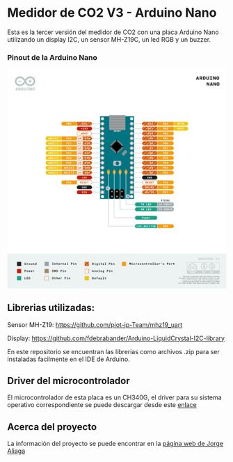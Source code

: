 # Medidor de CO2 V3 - Arduino Nano
Esta es la tercer versión del medidor de CO2 con una placa Arduino Nano utilizando un display I2C, un sensor MH-Z19C, un led RGB y un buzzer.

### Pinout de la Arduino Nano
![Arduino Nano Pinout](nano-pinout.png)

## Librerias utilizadas:
Sensor MH-Z19:  https://github.com/piot-jp-Team/mhz19_uart 

Display: https://github.com/fdebrabander/Arduino-LiquidCrystal-I2C-library 

En este repositorio se encuentran las librerias como archivos .zip para ser instaladas facilmente en el IDE de Arduino.

## Driver del microcontrolador
El microcontrolador de esta placa es un CH340G, el driver para su sistema operativo correspondiente se puede descargar desde este [enlace](http://www.wch.cn/download/CH341SER_EXE.html)


## Acerca del proyecto
La información del proyecto se puede encontrar en la [página web de Jorge Aliaga](http://www.jorgealiaga.com.ar/?page_id=2864)
